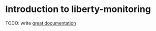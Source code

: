 # Introduction to liberty-monitoring

TODO: write [great documentation](http://jacobian.org/writing/what-to-write/)
